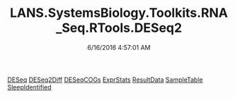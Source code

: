 ﻿---
title: LANS.SystemsBiology.Toolkits.RNA_Seq.RTools.DESeq2
date: 6/16/2016 4:57:01 AM
---

[DESeq](T-LANS.SystemsBiology.Toolkits.RNA_Seq.RTools.DESeq2.DESeq.html)
[DESeq2Diff](T-LANS.SystemsBiology.Toolkits.RNA_Seq.RTools.DESeq2.DESeq2Diff.html)
[DESeqCOGs](T-LANS.SystemsBiology.Toolkits.RNA_Seq.RTools.DESeq2.DESeqCOGs.html)
[ExprStats](T-LANS.SystemsBiology.Toolkits.RNA_Seq.RTools.DESeq2.ExprStats.html)
[ResultData](T-LANS.SystemsBiology.Toolkits.RNA_Seq.RTools.DESeq2.ResultData.html)
[SampleTable](T-LANS.SystemsBiology.Toolkits.RNA_Seq.RTools.DESeq2.SampleTable.html)
[SleepIdentified](T-LANS.SystemsBiology.Toolkits.RNA_Seq.RTools.DESeq2.SleepIdentified.html)
